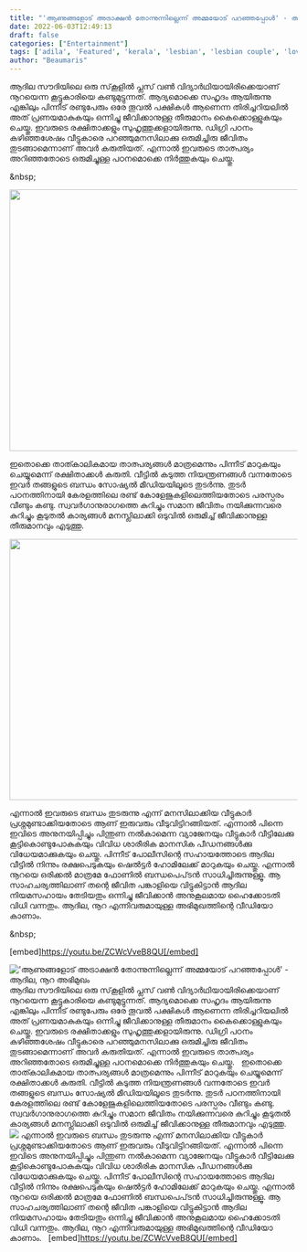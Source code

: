 ```yaml
---
title: "'ആണുങ്ങളോട് അട്രാക്ഷൻ തോന്നുന്നില്ലെന്ന് അമ്മയോട് പറഞ്ഞപ്പോൾ' - ആദില, നൂറ അഭിമുഖം"
date: 2022-06-03T12:49:13
draft: false
categories: ["Entertainment"]
tags: ['adila', 'Featured', 'kerala', 'lesbian', 'lesbian couple', 'love']
author: "Beaumaris"
---
```


ആദില സൗദിയിലെ ഒരു സ്‌കൂളിൽ പ്ലസ് വണ്‍ വിദ്യാര്‍ഥിയായിരിക്കെയാണ് നൂറയെന്ന കൂട്ടുകാരിയെ കണ്ടുമുട്ടുന്നത്. ആദ്യമൊക്കെ സഹൃദം ആയിരുന്നു എങ്കിലും പിന്നീട് രണ്ടുപേരും ഒരേ തൂവൽ പക്ഷികൾ ആണെന്ന തിരിച്ചറിയലിൽ അത് പ്രണയമാകുകയും ഒന്നിച്ചു ജീവിക്കാനുള്ള തീരുമാനം കൈക്കൊള്ളുകയും ചെയ്തു. ഇവരുടെ രക്ഷിതാക്കളും സുഹൃത്തുക്കളായിരുന്നു. ഡിഗ്രി പഠനം കഴിഞ്ഞശേഷം വീട്ടുകാരെ പറഞ്ഞുമനസിലാക്കു ഒരുമിച്ചിരു ജീവിതം തുടങ്ങാമെന്നാണ് അവർ കരുതിയത്. എന്നാൽ ഇവരുടെ താത്പര്യം അറിഞ്ഞതോടെ ഒരുമിച്ചുള്ള പഠനമൊക്കെ നിർത്തുകയും ചെയ്തു.

&amp;nbsp;

<img class="wp-image-337483 aligncenter" src="https://cdn.boolokam.com/articles/2022/06/wfwf3333.jpg" alt="" width="879" height="458" />

ഇതൊക്കെ താത്കാലികമായ താത്പര്യങ്ങൾ മാത്രമെന്നും പിന്നീട് മാറുകയും ചെയ്യുമെന്ന് രക്ഷിതാക്കൾ കരുതി. വീട്ടിൽ കടുത്ത നിയന്ത്രണങ്ങൾ വന്നതോടെ ഇവർ തങ്ങളുടെ ബന്ധം സോഷ്യൽ മീഡിയയിലൂടെ തുടർന്നു. തുടര്‍ പഠനത്തിനായി കേരളത്തിലെ രണ്ട് കോളേജുകളിലെത്തിയതോടെ പരസ്പരം വീണ്ടും കണ്ടു. സ്വവര്‍ഗാനുരാഗത്തെ കുറിച്ചും സമാന ജീവിതം നയിക്കുന്നവരെ കുറിച്ചും കൂടുതല്‍ കാര്യങ്ങള്‍ മനസ്ലിലാക്കി ഒടുവില്‍ ഒരുമിച്ച് ജീവിക്കാനുള്ള തീരുമാനവും എടുത്തു.

<img class="size-full wp-image-337624 aligncenter" src="https://cdn.boolokam.com/articles/2022/06/aadila-noora.webp" alt="" width="800" height="457" />

എന്നാൽ ഇവരുടെ ബന്ധം തുടരുന്നു എന്ന് മനസിലാക്കിയ വീട്ടുകാർ പ്രശ്നമുണ്ടാക്കിയതോടെ ആണ് ഇരുവരും വീടുവിട്ടിറങ്ങിയത്. എന്നാൽ പിന്നെ ഇവിടെ അനുനയിപ്പിച്ചും പിന്തുണ നൽകാമെന്ന വ്യാജേനയും വീട്ടുകാർ വീട്ടിലേക്കു കൂട്ടികൊണ്ടുപോകുകയും വിവിധ ശാരീരിക മാനസിക പീഡനങ്ങൾക്കു വിധേയമാക്കുകയും ചെയ്തു. പിന്നീട് പോലീസിന്റെ സഹായത്തോടെ ആദില വീട്ടിൽ നിന്നും രക്ഷപെടുകയും ഷെൽട്ടർ ഹോമിലേക്ക് മാറുകയും ചെയ്തു. എന്നാൽ നൂറയെ ഒരിക്കൽ മാത്രമേ ഫോണിൽ ബന്ധപെപ്‌ടൻ സാധിച്ചിരുന്നുള്ളൂ. ആ സാഹചര്യത്തിലാണ് തന്റെ ജീവിത പങ്കാളിയെ വിട്ടുകിട്ടാൻ ആദില നിയമസഹായം തേടിയതും ഒന്നിച്ചു ജീവിക്കാൻ അനുകൂലമായ ഹൈക്കോടതി വിധി വന്നതും. ആദില, നൂറ എന്നിവരുമായുള്ള അഭിമുഖത്തിന്റെ വീഡിയോ കാണാം.

&amp;nbsp;

[embed]https://youtu.be/ZCWcVveB8QU[/embed]


!['ആണുങ്ങളോട് അട്രാക്ഷൻ തോന്നുന്നില്ലെന്ന് അമ്മയോട് പറഞ്ഞപ്പോൾ' - ആദില, നൂറ അഭിമുഖം](https://cdn.boolokam.com/articles/2022/06/wfwf3333.jpg)ആദില സൗദിയിലെ ഒരു സ്‌കൂളിൽ പ്ലസ് വണ്‍ വിദ്യാര്‍ഥിയായിരിക്കെയാണ് നൂറയെന്ന കൂട്ടുകാരിയെ കണ്ടുമുട്ടുന്നത്. ആദ്യമൊക്കെ സഹൃദം ആയിരുന്നു എങ്കിലും പിന്നീട് രണ്ടുപേരും ഒരേ തൂവൽ പക്ഷികൾ ആണെന്ന തിരിച്ചറിയലിൽ അത് പ്രണയമാകുകയും ഒന്നിച്ചു ജീവിക്കാനുള്ള തീരുമാനം കൈക്കൊള്ളുകയും ചെയ്തു. ഇവരുടെ രക്ഷിതാക്കളും സുഹൃത്തുക്കളായിരുന്നു. ഡിഗ്രി പഠനം കഴിഞ്ഞശേഷം വീട്ടുകാരെ പറഞ്ഞുമനസിലാക്കു ഒരുമിച്ചിരു ജീവിതം തുടങ്ങാമെന്നാണ് അവർ കരുതിയത്. എന്നാൽ ഇവരുടെ താത്പര്യം അറിഞ്ഞതോടെ ഒരുമിച്ചുള്ള പഠനമൊക്കെ നിർത്തുകയും ചെയ്തു. &nbsp; ഇതൊക്കെ താത്കാലികമായ താത്പര്യങ്ങൾ മാത്രമെന്നും പിന്നീട് മാറുകയും ചെയ്യുമെന്ന് രക്ഷിതാക്കൾ കരുതി. വീട്ടിൽ കടുത്ത നിയന്ത്രണങ്ങൾ വന്നതോടെ ഇവർ തങ്ങളുടെ ബന്ധം സോഷ്യൽ മീഡിയയിലൂടെ തുടർന്നു. തുടര്‍ പഠനത്തിനായി കേരളത്തിലെ രണ്ട് കോളേജുകളിലെത്തിയതോടെ പരസ്പരം വീണ്ടും കണ്ടു. സ്വവര്‍ഗാനുരാഗത്തെ കുറിച്ചും സമാന ജീവിതം നയിക്കുന്നവരെ കുറിച്ചും കൂടുതല്‍ കാര്യങ്ങള്‍ മനസ്ലിലാക്കി ഒടുവില്‍ ഒരുമിച്ച് ജീവിക്കാനുള്ള തീരുമാനവും എടുത്തു. ![](https://cdn.boolokam.com/articles/2022/06/aadila-noora.webp) എന്നാൽ ഇവരുടെ ബന്ധം തുടരുന്നു എന്ന് മനസിലാക്കിയ വീട്ടുകാർ പ്രശ്നമുണ്ടാക്കിയതോടെ ആണ് ഇരുവരും വീടുവിട്ടിറങ്ങിയത്. എന്നാൽ പിന്നെ ഇവിടെ അനുനയിപ്പിച്ചും പിന്തുണ നൽകാമെന്ന വ്യാജേനയും വീട്ടുകാർ വീട്ടിലേക്കു കൂട്ടികൊണ്ടുപോകുകയും വിവിധ ശാരീരിക മാനസിക പീഡനങ്ങൾക്കു വിധേയമാക്കുകയും ചെയ്തു. പിന്നീട് പോലീസിന്റെ സഹായത്തോടെ ആദില വീട്ടിൽ നിന്നും രക്ഷപെടുകയും ഷെൽട്ടർ ഹോമിലേക്ക് മാറുകയും ചെയ്തു. എന്നാൽ നൂറയെ ഒരിക്കൽ മാത്രമേ ഫോണിൽ ബന്ധപെപ്‌ടൻ സാധിച്ചിരുന്നുള്ളൂ. ആ സാഹചര്യത്തിലാണ് തന്റെ ജീവിത പങ്കാളിയെ വിട്ടുകിട്ടാൻ ആദില നിയമസഹായം തേടിയതും ഒന്നിച്ചു ജീവിക്കാൻ അനുകൂലമായ ഹൈക്കോടതി വിധി വന്നതും. ആദില, നൂറ എന്നിവരുമായുള്ള അഭിമുഖത്തിന്റെ വീഡിയോ കാണാം. &nbsp; [embed]https://youtu.be/ZCWcVveB8QU[/embed]
